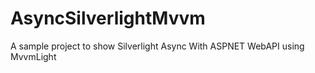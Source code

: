 AsyncSilverlightMvvm
=================

A sample project to show Silverlight Async With ASPNET WebAPI using MvvmLight